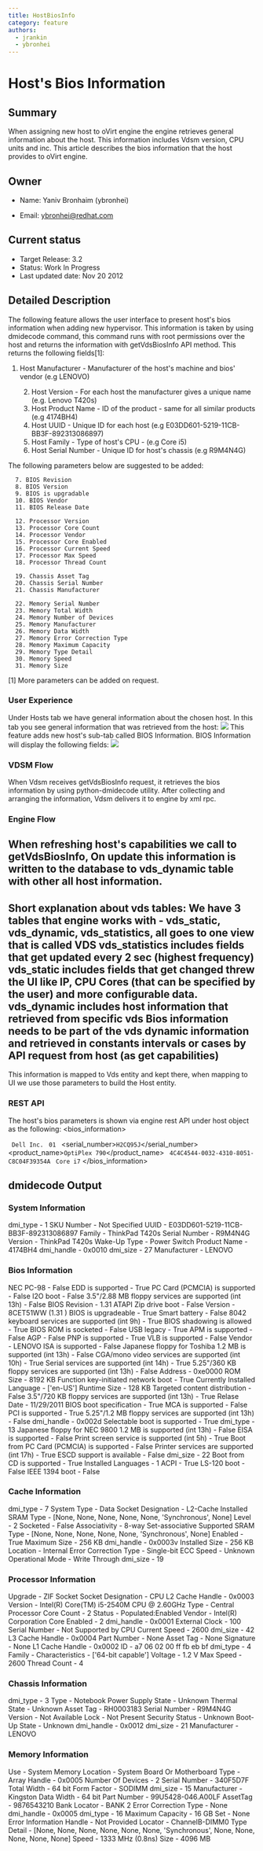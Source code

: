 ```yaml
---
title: HostBiosInfo
category: feature
authors:
  - jrankin
  - ybronhei
---
```


# Host's Bios Information

## Summary

When assigning new host to oVirt engine the engine retrieves general information about the host. This information includes Vdsm version, CPU units and inc. This article describes the bios information that the host provides to oVirt engine.

## Owner

*   Name: Yaniv Bronhaim (ybronhei)

<!-- -->

*   Email: ybronhei@redhat.com

## Current status

*   Target Release: 3.2
*   Status: Work In Progress
*   Last updated date: Nov 20 2012

## Detailed Description

The following feature allows the user interface to present host's bios information when adding new hypervisor.
This information is taken by using dmidecode command, this command runs with root permissions over the host and returns the information with getVdsBiosInfo API method. This returns the following fields[1]:
 1. Host Manufacturer - Manufacturer of the host's machine and bios' vendor (e.g LENOVO)

      2. Host Version - For each host the manufacturer gives a unique name (e.g. Lenovo T420s)
      3. Host Product Name - ID of the product - same for all similar products (e.g 4174BH4)
      4. Host UUID - Unique ID for each host (e.g E03DD601-5219-11CB-BB3F-892313086897)
      5. Host Family - Type of host's CPU - (e.g Core i5)
      6. Host Serial Number - Unique ID for host's chassis (e.g R9M4N4G)

The following parameters below are suggested to be added:

      7. BIOS Revision
      8. BIOS Version
      9. BIOS is upgradable
      10. BIOS Vendor
      11. BIOS Release Date

      12. Processor Version
      13. Processor Core Count
      14. Processor Vendor
      15. Processor Core Enabled
      16. Processor Current Speed
      17. Processor Max Speed
      18. Processor Thread Count

      19. Chassis Asset Tag
      20. Chassis Serial Number
      21. Chassis Manufacturer

      22. Memory Serial Number
      23. Memory Total Width
      24. Memory Number of Devices
      25. Memory Manufacturer
      26. Memory Data Width
      27. Memory Error Correction Type
      28. Memory Maximum Capacity
      29. Memory Type Detail
      30. Memory Speed
      31. Memory Size

[1] More parameters can be added on request.

### User Experience

Under Hosts tab we have general information about the chosen host. In this tab you see general information that was retrieved from the host:
![](/images/wiki/General-tab.png)
This feature adds new host's sub-tab called BIOS Information. BIOS Information will display the following fields:
![](/images/wiki/Bios.png)

### VDSM Flow

When Vdsm receives getVdsBiosInfo request, it retrieves the bios information by using python-dmidecode utility. After collecting and arranging the information, Vdsm delivers it to engine by xml rpc.

### Engine Flow

When refreshing host's capabilities we call to getVdsBiosInfo, On update this information is written to the database to vds_dynamic table with other all host information.
----
Short explanation about vds tables:
We have 3 tables that engine works with - vds_static, vds_dynamic, vds_statistics, all goes to one view that is called VDS
vds_statistics includes fields that get updated every 2 sec (highest frequency)
vds_static includes fields that get changed threw the UI like IP, CPU Cores (that can be specified by the user) and more configurable data.
vds_dynamic includes host information that retrieved from specific vds
Bios information needs to be part of the vds dynamic information and retrieved in constants intervals or cases by API request from host (as get capabilities)
----
 This information is mapped to Vds entity and kept there, when mapping to UI we use those parameters to build the Host entity.

### REST API

The host's bios parameters is shown via engine rest API under host object as the following:
 <bios_information>

` `<manufacturer>`Dell Inc.`</manufacturer>
` `<version>`01`</version>
` `<serial_number>`H2CQ95J`</serial_number>
` `<product_name>`OptiPlex 790`</product_name>
` `<uuid>`4C4C4544-0032-4310-8051-C8C04F39354A`</uuid>
` `<family>`Core i7`</family>
</bios_information>

## dmidecode Output

### System Information

dmi_type - 1
SKU Number - Not Specified
UUID - E03DD601-5219-11CB-BB3F-892313086897
Family - ThinkPad T420s
Serial Number - R9M4N4G
Version - ThinkPad T420s
Wake-Up Type - Power Switch
Product Name - 4174BH4
dmi_handle - 0x0010
dmi_size - 27
Manufacturer - LENOVO

### Bios Information

NEC PC-98 - False
EDD is supported - True
PC Card (PCMCIA) is supported - False
I2O boot - False
3.5"/2.88 MB floppy services are supported (int 13h) - False
BIOS Revision - 1.31
ATAPI Zip drive boot - False
Version - 8CET51WW (1.31 )
BIOS is upgradeable - True
Smart battery - False
8042 keyboard services are supported (int 9h) - True
BIOS shadowing is allowed - True
BIOS ROM is socketed - False
USB legacy - True
APM is supported - False
AGP - False
PNP is supported - True
VLB is supported - False
Vendor - LENOVO
ISA is supported - False
Japanese floppy for Toshiba 1.2 MB is supported (int 13h) - False
CGA/mono video services are supported (int 10h) - True
Serial services are supported (int 14h) - True
5.25"/360 KB floppy services are supported (int 13h) - False
Address - 0xe0000
ROM Size - 8192 KB
Function key-initiated network boot - True
Currently Installed Language - ['en-US']
Runtime Size - 128 KB
Targeted content distribution - False
3.5"/720 KB floppy services are supported (int 13h) - True
Relase Date - 11/29/2011
BIOS boot specification - True
MCA is supported - False
PCI is supported - True
5.25"/1.2 MB floppy services are supported (int 13h) - False
dmi_handle - 0x002d
Selectable boot is supported - True
dmi_type - 13
Japanese floppy for NEC 9800 1.2 MB is supported (int 13h) - False
EISA is supported - False
Print screen service is supported (int 5h) - True
Boot from PC Card (PCMCIA) is supported - False
Printer services are supported (int 17h) - True
ESCD support is available - False
dmi_size - 22
Boot from CD is supported - True
Installed Languages - 1
ACPI - True
LS-120 boot - False
IEEE 1394 boot - False

### Cache Information

dmi_type - 7
System Type - Data
Socket Designation - L2-Cache
Installed SRAM Type - [None, None, None, None, None, 'Synchronous', None]
Level - 2
Socketed - False
Associativity - 8-way Set-associative
Supported SRAM Type - [None, None, None, None, None, 'Synchronous', None]
Enabled - True
Maximum Size - 256 KB
dmi_handle - 0x0003v Installed Size - 256 KB
Location - Internal
Error Correction Type - Single-bit ECC
Speed - Unknown
Operational Mode - Write Through
dmi_size - 19

### Processor Information

Upgrade - ZIF Socket
Socket Designation - CPU
L2 Cache Handle - 0x0003
Version - Intel(R) Core(TM) i5-2540M CPU @ 2.60GHz
Type - Central Processor
Core Count - 2
Status - Populated:Enabled
Vendor - Intel(R) Corporation
Core Enabled - 2
dmi_handle - 0x0001
External Clock - 100
Serial Number - Not Supported by CPU
Current Speed - 2600
dmi_size - 42
L3 Cache Handle - 0x0004
Part Number - None
Asset Tag - None
Signature - None
L1 Cache Handle - 0x0002
ID - a7 06 02 00 ff fb eb bf
dmi_type - 4
Family -
Characteristics - ['64-bit capable']
Voltage - 1.2 V
Max Speed - 2600
Thread Count - 4

### Chassis Information

dmi_type - 3
Type - Notebook
Power Supply State - Unknown
Thermal State - Unknown
Asset Tag - RH0003183
Serial Number - R9M4N4G
Version - Not Available
Lock - Not Present
Security Status - Unknown
Boot-Up State - Unknown
dmi_handle - 0x0012
dmi_size - 21
Manufacturer - LENOVO

### Memory Information

Use - System Memory
Location - System Board Or Motherboard
Type -
Array Handle - 0x0005
Number Of Devices - 2
Serial Number - 340F5D7F
Total Width - 64 bit
Form Factor - SODIMM
dmi_size - 15
Manufacturer - Kingston
Data Width - 64 bit
Part Number - 99U5428-046.A00LF
AssetTag - 9876543210
Bank Locator - BANK 2
Error Correction Type - None
dmi_handle - 0x0005
dmi_type - 16
Maximum Capacity - 16 GB
Set - None
Error Information Handle - Not Provided
Locator - ChannelB-DIMM0
Type Detail - [None, None, None, None, None, None, 'Synchronous', None, None, None, None, None]
Speed - 1333 MHz (0.8ns)
Size - 4096 MB


